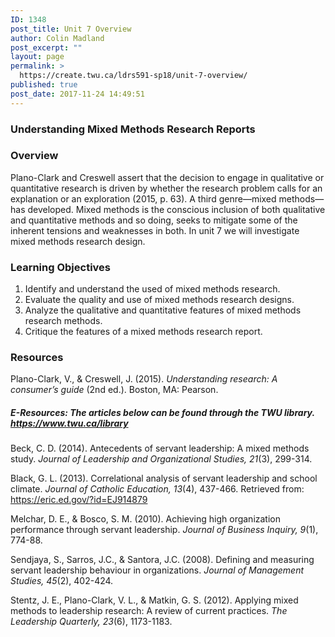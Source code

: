 ```yaml
---
ID: 1348
post_title: Unit 7 Overview
author: Colin Madland
post_excerpt: ""
layout: page
permalink: >
  https://create.twu.ca/ldrs591-sp18/unit-7-overview/
published: true
post_date: 2017-11-24 14:49:51
---
```

<h3>Understanding Mixed Methods Research Reports</h3>

<h3>Overview</h3>

Plano-Clark and Creswell assert that the decision to engage in qualitative or quantitative research is driven by whether the research problem calls for an explanation or an exploration (2015, p. 63).  A third genre—mixed methods—has developed.  Mixed methods is the conscious inclusion of both qualitative and quantitative methods and so doing, seeks to mitigate some of the inherent tensions and weaknesses in both. In unit 7 we will investigate mixed methods research design.

<h3>Learning Objectives</h3>

<ol>
<li>Identify and understand the used of mixed methods research.</li>
<li>Evaluate the quality and use of mixed methods research designs.</li>
<li>Analyze the qualitative and quantitative features of mixed methods research methods.</li>
<li>Critique the features of a mixed methods research report.</li>
</ol>

<h3>Resources</h3>

Plano-Clark, V., &amp; Creswell, J. (2015). <em>Understanding research: A consumer’s guide</em> (2nd ed.). Boston, MA: Pearson.

<h5>E-Resources: The articles below can be found through the TWU library. <a href="https://www.twu.ca/library">https://www.twu.ca/library</a></h5>

Beck, C. D. (2014).  Antecedents of servant leadership: A mixed methods study. <em>Journal of Leadership and Organizational Studies, 21</em>(3), 299-314.

Black, G. L. (2013). Correlational analysis of servant leadership and school climate. <em>Journal of Catholic Education, 13</em>(4), 437-466. Retrieved from: <a href="https://eric.ed.gov/?id=EJ914879">https://eric.ed.gov/?id=EJ914879</a>

Melchar, D. E., &amp; Bosco, S. M. (2010). Achieving high organization performance through servant leadership. <em>Journal of Business Inquiry, 9</em>(1), 774-88.

Sendjaya, S., Sarros, J.C., &amp; Santora, J.C. (2008). Defining and measuring servant leadership behaviour in organizations. <em>Journal of Management Studies, 45</em>(2), 402-424.

Stentz, J. E., Plano-Clark, V. L., &amp; Matkin, G. S. (2012). Applying mixed methods to leadership research: A review of current practices. <em>The Leadership Quarterly, 23</em>(6), 1173-1183.
